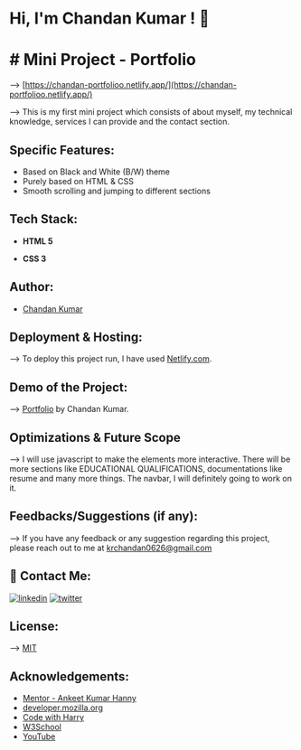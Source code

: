 
# Hi, I'm Chandan Kumar ! 👋

  
# # Mini Project - Portfolio
--> [https://chandan-portfolioo.netlify.app/](https://chandan-portfolioo.netlify.app/)

--> This is my first mini project which consists of about myself, my technical knowledge, services I can provide and the contact section.

## Specific Features:

- Based on Black and White (B/W) theme
- Purely based on HTML & CSS
- Smooth scrolling and jumping to different sections


  
## Tech Stack:

- **HTML 5**

- **CSS 3**

  
## Author:

- [Chandan Kumar](https://github.com/IronMan2606)

  
## Deployment & Hosting:

--> To deploy this project run, I have used [Netlify.com](https://www.netlify.com/).

## Demo of the Project:
--> [Portfolio](https://chandan-portfolioo.netlify.app/) by Chandan Kumar.

  
## Optimizations & Future Scope

--> I will use javascript to make the elements more interactive. There will be more sections like EDUCATIONAL QUALIFICATIONS, documentations like resume and many more things. The navbar, I will definitely going to work on it.
  
## Feedbacks/Suggestions (if any):

--> If you have any feedback or any suggestion regarding this project, please reach out to me at krchandan0626@gmail.com

  
## 🔗 Contact Me:
[![linkedin](https://img.shields.io/badge/linkedin-0A66C2?style=for-the-badge&logo=linkedin&logoColor=white)](https://www.linkedin.com/in/chandan-kumar-794a42133/)
[![twitter](https://img.shields.io/badge/twitter-1DA1F2?style=for-the-badge&logo=twitter&logoColor=white)](https://twitter.com/Chandan_2606)

  
## License:

--> [MIT](https://choosealicense.com/licenses/mit/)

  
## Acknowledgements:

 - [Mentor - Ankeet Kumar Hanny](https://www.linkedin.com/in/ankeethanny007/) 
 - [developer.mozilla.org](https://developer.mozilla.org/en-US/docs/Web/CSS)
 - [Code with Harry](https://www.codewithharry.com/videos/web-development-in-hindi-1)
 - [W3School](https://www.w3schools.com/)
 - [YouTube](https://www.youtube.com/)
  
